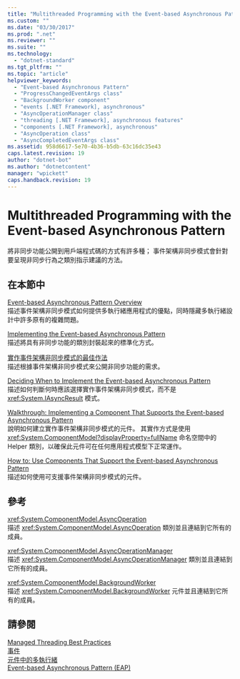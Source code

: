 ```yaml
---
title: "Multithreaded Programming with the Event-based Asynchronous Pattern | Microsoft Docs"
ms.custom: ""
ms.date: "03/30/2017"
ms.prod: ".net"
ms.reviewer: ""
ms.suite: ""
ms.technology: 
  - "dotnet-standard"
ms.tgt_pltfrm: ""
ms.topic: "article"
helpviewer_keywords: 
  - "Event-based Asynchronous Pattern"
  - "ProgressChangedEventArgs class"
  - "BackgroundWorker component"
  - "events [.NET Framework], asynchronous"
  - "AsyncOperationManager class"
  - "threading [.NET Framework], asynchronous features"
  - "components [.NET Framework], asynchronous"
  - "AsyncOperation class"
  - "AsyncCompletedEventArgs class"
ms.assetid: 958d6617-5e70-4b36-b5db-63c16dc35e43
caps.latest.revision: 19
author: "dotnet-bot"
ms.author: "dotnetcontent"
manager: "wpickett"
caps.handback.revision: 19
---
```

# Multithreaded Programming with the Event-based Asynchronous Pattern
將非同步功能公開到用戶端程式碼的方式有許多種；  事件架構非同步模式會針對要呈現非同步行為之類別指示建議的方法。  
  
## 在本節中  
 [Event\-based Asynchronous Pattern Overview](../../../docs/standard/asynchronous-programming-patterns/event-based-asynchronous-pattern-overview.md)  
 描述事件架構非同步模式如何提供多執行緒應用程式的優點，同時隱藏多執行緒設計中許多原有的複雜問題。  
  
 [Implementing the Event\-based Asynchronous Pattern](../../../docs/standard/asynchronous-programming-patterns/implementing-the-event-based-asynchronous-pattern.md)  
 描述將具有非同步功能的類別封裝起來的標準化方式。  
  
 [實作事件架構非同步模式的最佳作法](../../../docs/standard/asynchronous-programming-patterns/best-practices-for-implementing-the-event-based-asynchronous-pattern.md)  
 描述根據事件架構非同步模式來公開非同步功能的需求。  
  
 [Deciding When to Implement the Event\-based Asynchronous Pattern](../../../docs/standard/asynchronous-programming-patterns/deciding-when-to-implement-the-event-based-asynchronous-pattern.md)  
 描述如何判斷何時應該選擇實作事件架構非同步模式，而不是 <xref:System.IAsyncResult> 模式。  
  
 [Walkthrough: Implementing a Component That Supports the Event\-based Asynchronous Pattern](../../../docs/standard/asynchronous-programming-patterns/component-that-supports-the-event-based-asynchronous-pattern.md)  
 說明如何建立實作事件架構非同步模式的元件。  其實作方式是使用 <xref:System.ComponentModel?displayProperty=fullName> 命名空間中的 Helper 類別，以確保此元件可在任何應用程式模型下正常運作。  
  
 [How to: Use Components That Support the Event\-based Asynchronous Pattern](../../../docs/standard/asynchronous-programming-patterns/how-to-use-components-that-support-the-event-based-asynchronous-pattern.md)  
 描述如何使用可支援事件架構非同步模式的元件。  
  
## 參考  
 <xref:System.ComponentModel.AsyncOperation>  
 描述 <xref:System.ComponentModel.AsyncOperation> 類別並且連結到它所有的成員。  
  
 <xref:System.ComponentModel.AsyncOperationManager>  
 描述 <xref:System.ComponentModel.AsyncOperationManager> 類別並且連結到它所有的成員。  
  
 <xref:System.ComponentModel.BackgroundWorker>  
 描述 <xref:System.ComponentModel.BackgroundWorker> 元件並且連結到它所有的成員。  
  
## 請參閱  
 [Managed Threading Best Practices](../../../docs/standard/threading/managed-threading-best-practices.md)   
 [事件](../../../docs/standard/events/index.md)   
 [元件中的多執行緒](../Topic/Multithreading%20in%20Components.md)   
 [Event\-based Asynchronous Pattern \(EAP\)](../../../docs/standard/asynchronous-programming-patterns/event-based-asynchronous-pattern-eap.md)